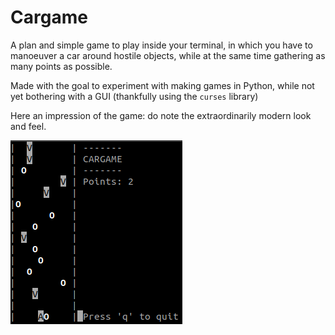 # Cargame

A plan and simple game to play inside your terminal, in which you have to manoeuver a car around hostile objects, while at the same time gathering as many points as possible.

Made with the goal to experiment with making games in Python, while not yet bothering with a GUI (thankfully using the `curses` library)

Here an impression of the game: do note the extraordinarily modern look and feel.

![Screenshot Cargame](https://raw.githubusercontent.com/jvdouw/fun-scripts/master/cargame/cargame.png)
